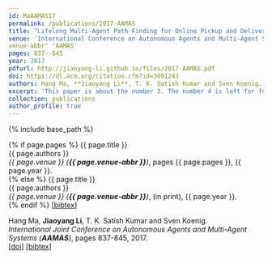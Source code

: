 ```yaml
---
id: MaAAMAS17
permalink: /publications/2017-AAMAS
title: "Lifelong Multi-Agent Path Finding for Online Pickup and Delivery Tasks"
venue: 'International Conference on Autonomous Agents and Multi-Agent Systems'
venue-abbr" 'AAMAS'
pages: 837--845
year: 2017
pdfurl: http://jiaoyang-li.github.io/files/2017-AAMAS.pdf
doi: https://dl.acm.org/citation.cfm?id=3091243
authors: Hang Ma, **Jiaoyang Li**, T. K. Satish Kumar and Sven Koenig. 
excerpt: 'This paper is about the number 3. The number 4 is left for future work.'
collection: publications
author_profile: true
---
```


{% include base_path %}

{% if page.pages %}
  {{ page.title }} <br>
  {{ page.authors }} <br>
  <i>{{ page.venue }} (<strong>{{ page.venue-abbr }}</strong>)</i>, pages {{ page.pages }}, {{ page.year }}. <br>
{% else %}
  {{ page.title }} <br>
  {{ page.authors }} <br>
  <i>{{ page.venue }} (<strong>{{ page.venue-abbr }}</strong>)</i>, (in print), {{ page.year }}. <br>
{% endif %}
[<a href="javascript:void(0)" onclick="(function(target, id) {
  if ($('#' + id).css('display') == 'block') { $('#' + id).hide('fast'); $(target).text('bibtex') }
  else { $('#' + id).show('fast'); $(target).text('bibtex▲') } })(this, 'bibtex-{{ post.id }}');">bibtex</a>]
<div id="bibtex-MaAAMAS17" style="display:none">
  <pre>@inproceedings{MaAAMAS17,
    author    = {Hang Ma and Jiaoyang Li and T. K. Satish Kumar and Sven Koenig},
    title     = {Lifelong Multi-Agent Path Finding for Online Pickup and Delivery Tasks},
    booktitle = {Proceedings of the International Conference on Autonomous Agents and Multi-Agent Systems (AAMAS)},
    pages     = {837--845},
    year      = {2017}
  }
  </pre>
</div>

Hang Ma, **Jiaoyang Li**, T. K. Satish Kumar and Sven Koenig.     
<i>International Joint Conference on Autonomous Agents and Multi-Agent Systems (**AAMAS**)</i>, pages 837-845, 2017.    
[[doi](https://dl.acm.org/citation.cfm?id=3091243)]
[<a href="javascript:void(0)" onclick="(function(target, id) { if ($('#' + id).css('display') == 'block') { $('#' + id).hide('fast'); $(target).text('bibtex') } else { $('#' + id).show('fast'); $(target).text('bibtex▲') } })(this, 'bibtex-MaAAMAS17');">bibtex</a>]
<div id="bibtex-MaAAMAS17" style="display:none">
<pre>@inproceedings{MaAAMAS17,
  author    = {Hang Ma and Jiaoyang Li and T. K. Satish Kumar and Sven Koenig},
  title     = {Lifelong Multi-Agent Path Finding for Online Pickup and Delivery Tasks},
  booktitle = {Proceedings of the International Conference on Autonomous Agents and Multi-Agent Systems (AAMAS)},
  pages     = {837--845},
  year      = {2017}
}
</pre></div>   